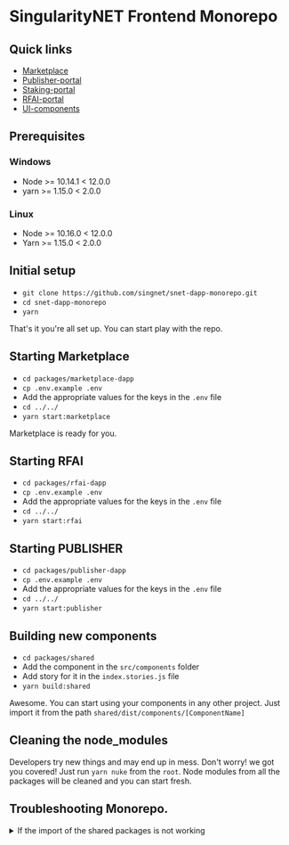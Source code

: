 # SingularityNET Frontend Monorepo

## Quick links
 - [Marketplace](https://beta.singularitynet.io/)
 - [Publisher-portal](https://publisher.singularitynet.io/)
 - [Staking-portal](https://staking.singularitynet.io/)
 - [RFAI-portal](https://rfai.singularitynet.io/)
 - [UI-components](https://custom-ui.singularitynet.io/index.html)
 
## Prerequisites
### Windows
- Node >= 10.14.1 < 12.0.0
- yarn >= 1.15.0 < 2.0.0
### Linux
- Node >= 10.16.0 < 12.0.0
- Yarn >= 1.15.0  < 2.0.0

## Initial setup
- `git clone https://github.com/singnet/snet-dapp-monorepo.git`
- `cd snet-dapp-monorepo`
- `yarn`

That's it you're all set up. You can start play with the repo.

## Starting Marketplace
- `cd packages/marketplace-dapp`
- `cp .env.example .env`
- Add the appropriate values for the keys in the `.env` file
- `cd ../../`
- `yarn start:marketplace`

Marketplace is ready for you. 

## Starting RFAI
- `cd packages/rfai-dapp`
- `cp .env.example .env`
- Add the appropriate values for the keys in the `.env` file
- `cd ../../`
- `yarn start:rfai`

## Starting PUBLISHER
- `cd packages/publisher-dapp`
- `cp .env.example .env`
- Add the appropriate values for the keys in the `.env` file
- `cd ../../`
- `yarn start:publisher`

## Building new components
- `cd packages/shared`
- Add the component in the `src/components` folder
- Add story for it in the `index.stories.js` file
- `yarn build:shared`
  
Awesome. You can start using your components in any other project. Just import it from the path `shared/dist/components/[ComponentName]`

## Cleaning the node_modules
Developers try new things and may end up in mess. Don't worry! we got you covered! Just run `yarn nuke` from the `root`. Node modules from all the packages will be cleaned and you can start fresh.


## Troubleshooting Monorepo.
<details>
<summary>If the import of the shared packages is not working</summary>
Try running <code>lerna exec -- yarn link</code>.
This will recreate the symlinks of all the packages in the monorepo.

If lerna is not installed globally, then try <code>yarn run link:all</code>. 
This will use the locally installed version of lerna
</details>
